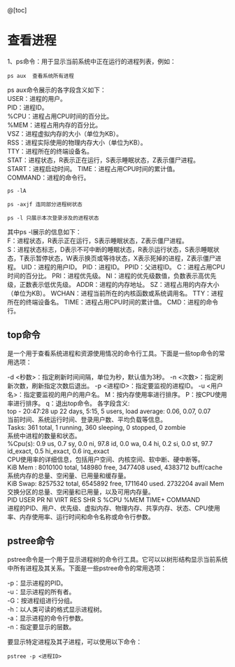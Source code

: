 @[toc]
# 查看进程
1、ps命令：用于显示当前系统中正在运行的进程列表，例如：  
```
ps aux  查看系统所有进程  
```
ps aux命令展示的各字段含义如下：  
USER：进程的用户。  
PID：进程ID。  
%CPU：进程占用CPU时间的百分比。  
%MEM：进程占用内存的百分比。  
VSZ：进程虚拟内存的大小（单位为KB）。  
RSS：进程实际使用的物理内存大小（单位为KB）。  
TTY：进程所在的终端设备名。  
STAT：进程状态，R表示正在运行，S表示睡眠状态，Z表示僵尸进程。  
START：进程启动时间。
TIME：进程占用CPU时间的累计值。  
COMMAND：进程的命令行。  

```
ps -lA  
```
```
ps -axjf 连同部分进程树状态  
```
```
ps -l 只展示本次登录涉及的进程状态
```
其中ps -l展示的信息如下：  
F：进程状态，R表示正在运行，S表示睡眠状态，Z表示僵尸进程。  
S：进程状态标志，D表示不可中断的睡眠状态，R表示运行状态，S表示睡眠状态，T表示暂停状态，W表示换页或等待状态，X表示死掉的进程，Z表示僵尸进程。
UID：进程的用户ID。
PID：进程ID。
PPID：父进程ID。
C：进程占用CPU时间的百分比。
PRI：进程优先级。
NI：进程的优先级数值，负数表示高优先级，正数表示低优先级。
ADDR：进程的内存地址。
SZ：进程占用的内存大小（单位为KB）。
WCHAN：进程当前所在的内核函数或系统调用名。
TTY：进程所在的终端设备名。
TIME：进程占用CPU时间的累计值。
CMD：进程的命令行。
## top命令  
是一个用于查看系统进程和资源使用情况的命令行工具。下面是一些top命令的常用选项：  

-d <秒数>：指定刷新时间间隔，单位为秒，默认值为3秒。
-n <次数>：指定刷新次数，刷新指定次数后退出。
-p <进程ID>：指定要监视的进程ID。
-u <用户名>：指定要监视的用户的用户名。
M：按内存使用率进行排序。
P：按CPU使用率进行排序。
q：退出top命令。
各字段含义:  
top - 20:47:28 up 22 days,  5:15,  5 users,  load average: 0.06, 0.07, 0.07  
当前时间、系统运行时间、登录用户数、平均负载等信息。  
Tasks: 361 total,   1 running, 360 sleeping,   0 stopped,   0 zombie  
系统中进程的数量和状态。  
%Cpu(s):  0.9 us,  0.7 sy,  0.0 ni, 97.8 id,  0.0 wa,  0.4 hi,  0.2 si,  0.0 st, 97.7 id_exact,  0.5 hi_exact,  0.6 irq_exact  
CPU使用率的详细信息，包括用户空间、内核空间、软中断、硬中断等。  
KiB Mem :  8010100 total,   148980 free,  3477408 used,  4383712 buff/cache  
系统内存的总量、空闲量、已用量和缓存量。  
KiB Swap:  8257532 total,  6545892 free,  1711640 used.  2732204 avail Mem   
交换分区的总量、空闲量和已用量，以及可用内存量。  
  PID USER      PR  NI    VIRT    RES    SHR S  %CPU %MEM     TIME+ COMMAND  
进程的PID、用户、优先级、虚拟内存、物理内存、共享内存、状态、CPU使用率、内存使用率、运行时间和命令名称或命令行参数。  
## pstree命令  
pstree命令是一个用于显示进程树的命令行工具。它可以以树形结构显示当前系统中所有进程及其关系。下面是一些pstree命令的常用选项：  

-p：显示进程的PID。  
-u：显示进程的所有者。  
-G：按进程组进行分组。  
-h：以人类可读的格式显示进程树。  
-a：显示进程的命令行参数。  
-n：指定要显示的层数。  

要显示特定进程及其子进程，可以使用以下命令：
```
pstree -p <进程ID>
```

